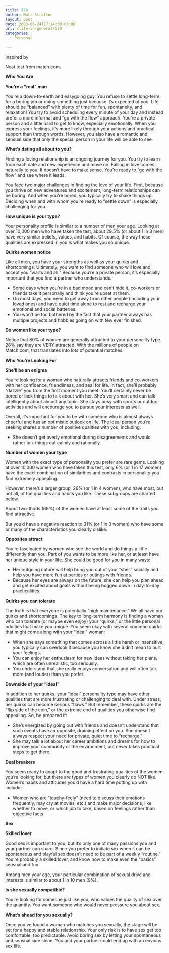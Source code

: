 ```yaml
---
title: 570
author: Matt Stratton
layout: post
date: 2003-06-24T17:24:00+00:00
url: /life-in-general/570
categories:
  - Personal

---
```

Inspired by

Neat test from match.com.

**Who You Are**

**You&#8217;re a &#8220;real&#8221; man**
  
You&#8217;re a down-to-earth and easygoing guy. You refuse to settle long-term for a boring job or doing something just because it&#8217;s expected of you. Life should be &#8220;balanced&#8221; with plenty of time for fun, spontaneity, and relaxation! You try to avoid scheduling every minute of your day and instead prefer a more informal and &#8220;go with the flow&#8221; approach. You&#8217;re a private person and a little hard to get to know, especially emotionally. When you express your feelings, it&#8217;s more likely through your actions and practical support than through words. However, you also have a romantic and sensual side that only the special person in your life will be able to see.

**What&#8217;s dating all about to you?**
  
Finding a loving relationship is an ongoing journey for you. You try to learn from each date and new experience and move on. Falling in love comes naturally to you. It doesn&#8217;t have to make sense. You&#8217;re ready to &#8220;go with the flow&#8221; and see where it leads.

You face two major challenges in finding the love of your life. First, because you thrive on new adventures and excitement, long-term relationships can be boring. And when you&#8217;re bored, you typically try to shake things up. Deciding when and with whom you&#8217;re ready to &#8220;settle down&#8221; is especially challenging for you.

**How unique is your type?**
  
Your personality profile is similar to a number of men your age. Looking at over 10,000 men who have taken the test, about 29.5% (or about 1 in 3 men) have very similar beliefs, values, and habits. Of course, the way these qualities are expressed in you is what makes you so unique.

**Quirks women notice**
  
Like all men, you have your strengths as well as your quirks and shortcomings. Ultimately, you want to find someone who will love and accept you &#8220;warts and all.&#8221; Because you&#8217;re a private person, it&#8217;s especially important that you find a partner who understands.

  * Some days when you&#8217;re in a bad mood and can&#8217;t hide it, co-workers or friends take it personally and think you&#8217;re upset at them. 
  * On most days, you need to get away from other people (including your loved ones) and have quiet time alone to rest and recharge your emotional and social batteries. 
  * You won&#8217;t be too bothered by the fact that your partner always has multiple projects and hobbies going on with few ever finished. 

**Do women like your type?**
  
Notice that 80% of women are generally attracted to your personality type. 28% say they are VERY attracted. With the millions of people on Match.com, that translates into lots of potential matches.

**Who You&#8217;re Looking For**

**She&#8217;ll be an enigma**
  
You&#8217;re looking for a woman who naturally attracts friends and co-workers with her confidence, friendliness, and zeal for life. In fact, she&#8217;ll probably &#8220;dazzle&#8221; you from the first moment you meet. You&#8217;ll certainly never be bored or lack things to talk about with her. She&#8217;s very smart and can talk intelligently about almost any topic. She stays busy with sports or outdoor activities and will encourage you to pursue your interests as well.

Overall, it&#8217;s important for you to be with someone who is almost always cheerful and has an optimistic outlook on life. The ideal person you&#8217;re seeking shares a number of positive qualities with you, including:

  * She doesn&#8217;t get overly emotional during disagreements and would rather talk things out calmly and rationally. 

**Number of women your type**
  
Women with the exact type of personality you prefer are rare gems. Looking at over 10,000 women who have taken this test, only 6% (or 1 in 17 women) have the exact combination of similarities and contrasts in personality you find extremely appealing.

However, there&#8217;s a larger group, 26% (or 1 in 4 women), who have most, but not all, of the qualities and habits you like. These subgroups are charted below.

About two-thirds (69%) of the women have at least some of the traits you find attractive.

But you&#8217;d have a negative reaction to 31% (or 1 in 3 women) who have some or many of the characteristics you clearly dislike.

**Opposites attract**
  
You&#8217;re fascinated by women who see the world and do things a little differently than you. Part of you wants to be more like her, or at least have her unique style in your life. She could be good for you in many ways:

  * Her outgoing nature will help bring you out of your &#8220;shell&#8221; socially and help you have more fun at parties or outings with friends. 
  * Because her eyes are always on the future, she can help you plan ahead and get excited about goals without being bogged down in day-to-day practicalities. 

**Quirks you can tolerate**
  
The truth is that everyone is potentially &#8220;high maintenance.&#8221; We all have our quirks and shortcomings. The key to long-term harmony is finding a woman who can tolerate (or maybe even enjoy) your &#8220;quirks,&#8221; or the little personal oddities that make you unique. You seem okay with several common quirks that might come along with your &#8220;ideal&#8221; woman:

  * When she says something that comes across a little harsh or insensitive, you typically can overlook it because you know she didn&#8217;t mean to hurt your feelings. 
  * You can enjoy her enthusiasm for new ideas without taking her plans, which are often unrealistic, too seriously. 
  * You understand that she really enjoys conversation and will often talk more (and louder) than you prefer. 

**Downside of your &#8220;ideal&#8221;**
  
In addition to her quirks, your &#8220;ideal&#8221; personality type may have other qualities that are more frustrating or challenging to deal with. Under stress, her quirks can become serious &#8220;flaws.&#8221; But remember, these quirks are the &#8220;flip side of the coin,&#8221; or the extreme end of qualities you otherwise find appealing. So, be prepared if:

  * She&#8217;s energized by going out with friends and doesn&#8217;t understand that such events have an opposite, draining effect on you. She doesn&#8217;t always respect your need for private, quiet time to &#8220;recharge.&#8221; 
  * She may talk a lot about her career ambitions and dreams for how to improve your community or the environment, but never takes practical steps to get there. 

**Deal breakers**
  
You seem ready to adapt to the good and frustrating qualities of the women you&#8217;re looking for, but there are types of women you clearly do NOT like. Women&#8217;s habits and attitudes you&#8217;d have a hard time putting up with include:

  * Women who are &#8220;touchy-feely&#8221; (need to discuss their emotions frequently, may cry at movies, etc.) and make major decisions, like whether to move, or which job to take, based on feelings rather than objective facts. 

**Sex**

**Skilled lover**
  
Good sex is important to you, but it&#8217;s only one of many passions you and your partner can share. Since you prefer to initiate sex when it can be spontaneous and playful sex doesn&#8217;t need to be part of a weekly &#8220;routine.&#8221; You&#8217;re probably a skilled lover, and know how to make even the &#8220;basics&#8221; sensual and fun.

Among men your age, your particular combination of sexual drive and interests is similar to about 1 in 10 men (9%).

**Is she sexually compatible?**
  
You&#8217;re looking for someone just like you, who values the quality of sex over the quantity. You want someone who would never pressure you about sex.

**What&#8217;s ahead for you sexually?**
  
Once you&#8217;ve found a woman who matches you sexually, the stage will be set for a happy and stable relationship. Your only risk is to have sex get too comfortable; too predictable. Avoid boring sex by letting your spontaneous and sensual side shine. You and your partner could end up with an envious sex life.